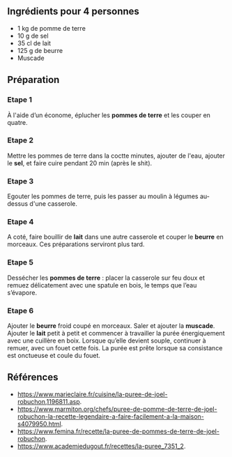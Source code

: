 ## Ingrédients pour 4 personnes

- 1 kg de pomme de terre
- 10 g de sel
- 35 cl de lait
- 125 g de beurre
- Muscade

## Préparation

### Etape 1

À l'aide d’un économe, éplucher les **pommes de terre** et les couper en quatre.

### Etape 2

Mettre les pommes de terre dans la coctte minutes, ajouter de l'eau, ajouter le **sel**, et faire cuire pendant 20 min (après le shit).

### Etape 3

Egouter les pommes de terre, puis les passer au moulin à légumes au-dessus d'une casserole.

### Etape 4

A coté, faire bouillir de **lait** dans une autre casserole et couper le **beurre** en morceaux. Ces préparations serviront plus tard.

### Etape 5

Dessécher les **pommes de terre** : placer la casserole sur feu doux et remuez délicatement avec une spatule en bois, le temps que l’eau s’évapore.

### Etape 6

Ajouter le **beurre** froid coupé en morceaux. Saler et ajouter la **muscade**. Ajouter le **lait** petit à petit et commencer à travailler la purée énergiquement avec une cuillère en boix. Lorsque qu’elle devient souple, continuer à remuer, avec un fouet cette fois. La purée est prête lorsque sa consistance est onctueuse et coule du fouet.

## Références

- <https://www.marieclaire.fr/cuisine/la-puree-de-joel-robuchon,1196811.asp>.
- <https://www.marmiton.org/chefs/puree-de-pomme-de-terre-de-joel-robuchon-la-recette-legendaire-a-faire-facilement-a-la-maison-s4079950.html>.
- <https://www.femina.fr/recette/la-puree-de-pommes-de-terre-de-joel-robuchon>.
- <https://www.academiedugout.fr/recettes/la-puree_7351_2>.
